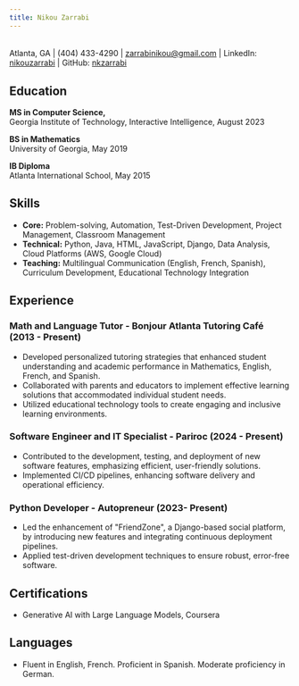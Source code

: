 ```yaml
---
title: Nikou Zarrabi
---
```

###### 
Atlanta, GA | (404) 433-4290 | <a href="mailto:zarrabinikou@gmail.com">zarrabinikou@gmail.com</a> | 
LinkedIn: <a href="https://www.linkedin.com/in/nikouzarrabi/">nikouzarrabi</a> | 
GitHub: <a href="https://github.com/nkzarrabi">nkzarrabi</a>


## Education
**MS in Computer Science,**  
Georgia Institute of Technology, Interactive Intelligence, August 2023

**BS in Mathematics**  
University of Georgia, May 2019

**IB Diploma**  
Atlanta International School, May 2015

## Skills
- **Core:** Problem-solving, Automation, Test-Driven Development, Project Management, Classroom Management
- **Technical:** Python, Java, HTML, JavaScript, Django, Data Analysis, Cloud Platforms (AWS, Google Cloud)
- **Teaching:** Multilingual Communication (English, French, Spanish), Curriculum Development, Educational Technology Integration

## Experience
### Math and Language Tutor - Bonjour Atlanta Tutoring Café (2013 - Present)
- Developed personalized tutoring strategies that enhanced student understanding and academic performance in Mathematics, English, French, and Spanish.
- Collaborated with parents and educators to implement effective learning solutions that accommodated individual student needs.
- Utilized educational technology tools to create engaging and inclusive learning environments.

### Software Engineer and IT Specialist - Pariroc (2024 - Present)
- Contributed to the development, testing, and deployment of new software features, emphasizing efficient, user-friendly solutions.
- Implemented CI/CD pipelines, enhancing software delivery and operational efficiency.

### Python Developer - Autopreneur (2023- Present)
- Led the enhancement of "FriendZone", a Django-based social platform, by introducing new features and integrating continuous deployment pipelines.
- Applied test-driven development techniques to ensure robust, error-free software.

## Certifications
- Generative AI with Large Language Models, Coursera

## Languages
- Fluent in English, French. Proficient in Spanish. Moderate proficiency in German. 